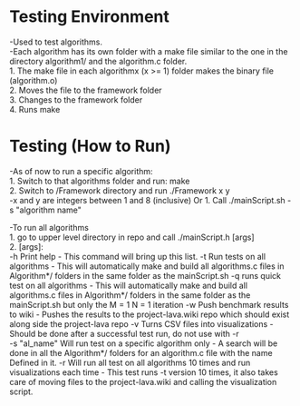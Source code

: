 # Testing Environment  
-Used to test algorithms.    
-Each algorithm has its own folder with a make file similar to the one in the directory algorithm1/ and the algorithm.c folder.  
    1. The make file in each algorithmx (x >= 1) folder makes the binary file (algorithm.o)   
    2. Moves the file to the framework folder   
    3. Changes to the framework folder   
    4. Runs make   

# Testing (How to Run)  
-As of now to run a specific algorithm:  
    1. Switch to that algorithms folder and run: make  
    2. Switch to /Framework directory and run ./Framework x y  
        -x and y are integers between 1 and 8 (inclusive) 
    Or
    1. Call ./mainScript.sh -s "algorithm name"

-To run all algorithms  
    1. go to upper level directory in repo and call ./mainScript.h [args]  
    2. [args]:  
        -h 	     Print help
                - This command will bring up this list.
	    -t	     Run tests on all algorithms
                - This will automatically make and build all algorithms.c files in Algorithm*/ folders in the same folder as the mainScript.sh
	    -q       runs quick test on all algorithms
                - This will automatically make and build all algorithms.c files in Algorithm*/ folders in the same folder as the mainScript.sh but only the M = 1 N = 1 iteration
	    -w	     Push benchmark results to wiki
                - Pushes the results to the project-lava.wiki repo which should exist along side the project-lava repo
	    -v       Turns CSV files into visualizations
                - Should be done after a successful test run, do not use with -r              
	    -s  "al_name"    Will run test on a specific algorithm only
                - A search will be done in all the Algorithm*/ folders for an algorithm.c file with the name Defined in it.
        -r		 Will run all test on all algorithms 10 times and run visualizations each time
                - This test runs -t version 10 times, it also takes care of moving files to the project-lava.wiki and calling the visualization script.
